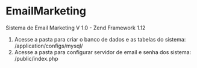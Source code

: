 # EmailMarketing
Sistema de Email Marketing V 1.0 - Zend Framework 1.12
1. Acesse a pasta para criar o banco de dados e as tabelas do sistema: /application/configs/mysql/
2. Acesse a pasta para configurar servidor de email e senha dos sistema: /public/index.php

